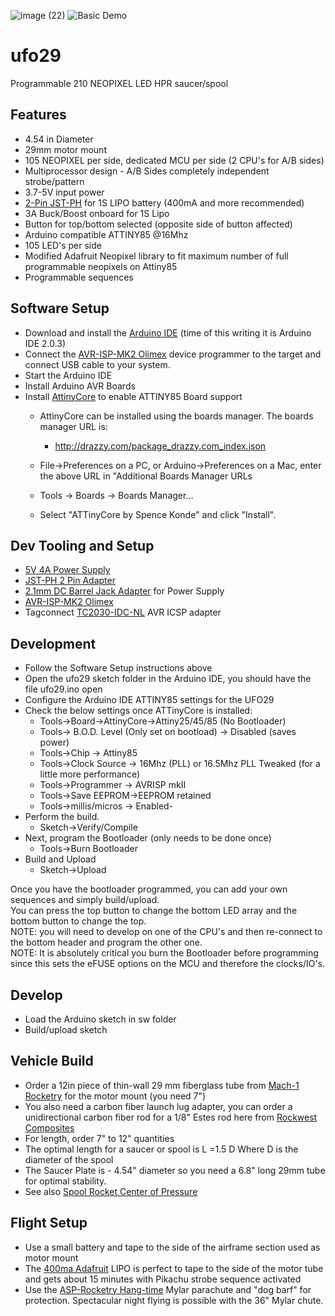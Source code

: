 ![image (22)](https://user-images.githubusercontent.com/11479564/221340612-1e6882e6-8dd1-47a8-8b7d-bca8b48e16e8.PNG)
![Basic Demo](https://user-images.githubusercontent.com/11479564/221340814-89bd20d3-72c9-4726-b827-45449d3af305.gif)

# ufo29
Programmable 210 NEOPIXEL LED HPR saucer/spool

## Features
- 4.54 in Diameter
- 29mm motor mount
- 105 NEOPIXEL per side, dedicated MCU per side (2 CPU's for A/B sides)
- Multiprocessor design - A/B Sides completely independent strobe/pattern
- 3.7-5V input power
- [2-Pin JST-PH](https://www.amazon.com/dp/B097BVPB38) for 1S LIPO battery (400mA and more recommended)
- 3A Buck/Boost onboard for 1S Lipo
- Button for top/bottom selected (opposite side of button affected)
- Arduino compatible ATTINY85 @16Mhz
- 105 LED's per side
- Modified Adafruit Neopixel library to fit maximum number of full programmable neopixels on Attiny85
- Programmable sequences

## Software Setup

- Download and install the [Arduino IDE](https://www.arduino.cc/en/software) (time of this writing it is Arduino IDE 2.0.3)
- Connect the [AVR-ISP-MK2 Olimex](https://www.mouser.com/ProductDetail/Olimex-Ltd/AVR-ISP-MK2?qs=C3feHhap9Pq3CI42wNu37Q%3D%3D)  device programmer to the target and connect USB cable to your system.
- Start the Arduino IDE
- Install Arduino AVR Boards
- Install [AttinyCore](https://github.com/SpenceKonde/ATTinyCore/) to enable ATTINY85 Board support
  - AttinyCore can be installed using the boards manager. The boards manager URL is:
     - http://drazzy.com/package_drazzy.com_index.json

   - File->Preferences on a PC, or Arduino->Preferences on a Mac, enter the above URL in "Additional Boards Manager URLs
   - Tools -> Boards -> Boards Manager... 
    - Select "ATTinyCore by Spence Konde" and click "Install".

## Dev Tooling and Setup

- [5V 4A Power Supply](https://www.adafruit.com/product/1466)
- [JST-PH 2 Pin Adapter](https://www.adafruit.com/product/261)
- [2.1mm DC Barrel Jack Adapter](https://www.adafruit.com/product/1328) for Power Supply
- [AVR-ISP-MK2 Olimex](https://www.mouser.com/ProductDetail/Olimex-Ltd/AVR-ISP-MK2?qs=C3feHhap9Pq3CI42wNu37Q%3D%3D)
- Tagconnect [TC2030-IDC-NL](https://www.tag-connect.com/product/tc2030-idc-nl) AVR ICSP adapter


## Development
- Follow the Software Setup instructions above
- Open the ufo29 sketch folder in the Arduino IDE, you should have the file ufo29.ino open
- Configure the Arduino IDE ATTINY85 settings for the UFO29
- Check the below settings once ATTinyCore is installed:
   - Tools->Board->AttinyCore->Attiny25/45/85 (No Bootloader)
   - Tools-> B.O.D. Level (Only set on bootload) -> Disabled (saves power)
   - Tools->Chip -> Attiny85
   - Tools->Clock Source -> 16Mhz (PLL) or 16.5Mhz PLL Tweaked (for a little more performance)
   - Tools->Programmer -> AVRISP mkII
   - Tools->Save EEPROM->EEPROM retained
   - Tools->millis/micros -> Enabled- 
- Perform the build. 
   - Sketch->Verify/Compile
- Next, program the Bootloader (only needs to be done once)
   - Tools->Burn Bootloader
- Build and Upload
   - Sketch->Upload
   
Once you have the bootloader programmed, you can add your own sequences and simply build/upload.\
You can press the top button to change the bottom LED array and the bottom button to change the top.\
NOTE: you will need to develop on one of the CPU's and then re-connect to the bottom header and program the other one.\
NOTE: It is absolutely critical you burn the Bootloader before programming since this sets the eFUSE options on the MCU and therefore the clocks/IO's.

## Develop
- Load the Arduino sketch in sw folder
- Build/upload sketch



## Vehicle Build
- Order a 12in piece of thin-wall 29 mm fiberglass tube from [Mach-1 Rocketry](https://www.mach1rocketry.com/product-page/fiberglass-motor-mount-tubes) for the motor mount (you need 7")
- You also need a carbon fiber launch lug adapter, you can order a unidirectional carbon fiber rod for a 1/8" Estes rod here from [Rockwest Composites](https://www.rockwestcomposites.com/uni-c1-l30)
- For length, order 7" to 12" quantities
- The optimal length for a saucer or spool is L =1.5 D Where D is the diameter of the spool
- The Saucer Plate is - 4.54" diameter so you need a 6.8" long 29mm tube for optimal stability.
- See also [Spool Rocket Center of Pressure](https://aerorocket.com/FinSim/Spool-Rocket.pdf)

## Flight Setup
- Use a small battery and tape to the side of the airframe section used as motor mount
- The [400ma Adafruit](https://www.adafruit.com/product/3898) LIPO is perfect to tape to the side of the motor tube and gets about 15 minutes with Pikachu strobe sequence activated
- Use the [ASP-Rocketry Hang-time](https://www.asp-rocketry.com/ecommerce/Hang-Time-Competition-Parachutes.cfm?cat_id=41) Mylar parachute and "dog barf" for protection. Spectacular night flying is possible with the 36" Mylar chute.



